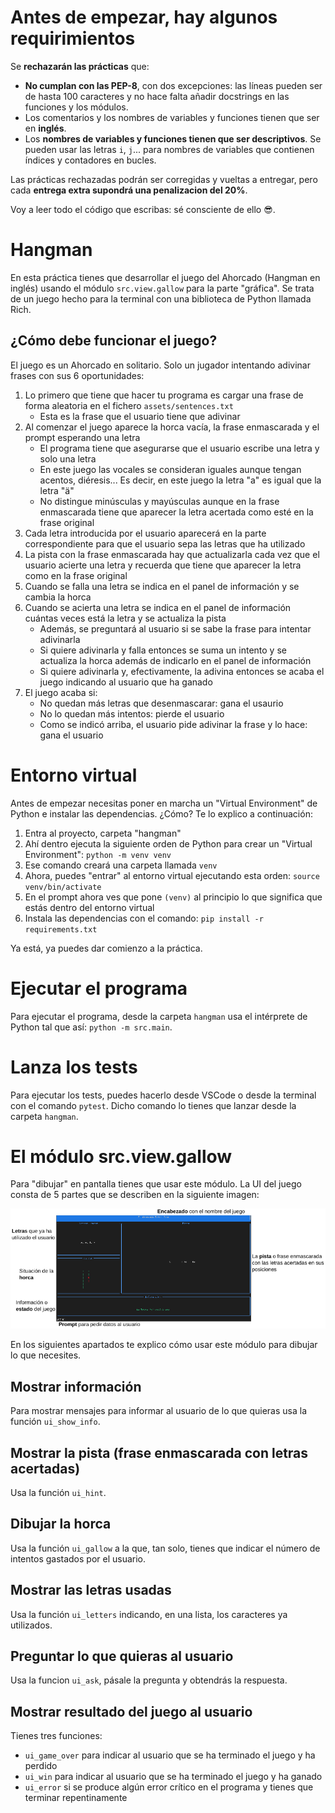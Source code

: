 # Antes de empezar, hay algunos requirimientos
Se **rechazarán las prácticas** que:

- **No cumplan con las PEP-8**, con dos excepciones: las líneas pueden ser de hasta 100 caracteres y no hace falta añadir docstrings en las funciones y los módulos.
- Los comentarios y los nombres de variables y funciones tienen que ser en **inglés**.
- Los **nombres de variables y funciones tienen que ser descriptivos**. Se pueden usar las letras `i`, `j`... para nombres de variables que contienen índices y contadores en bucles.

Las prácticas rechazadas podrán ser corregidas y vueltas a entregar, pero cada **entrega extra supondrá una penalizacion del 20%**.

Voy a leer todo el código que escribas: sé consciente de ello :sunglasses:.

# Hangman
En esta práctica tienes que desarrollar el juego del Ahorcado (Hangman en inglés) usando el módulo `src.view.gallow` para la parte "gráfica". Se trata de un juego hecho para la terminal con una biblioteca de Python llamada Rich.

## ¿Cómo debe funcionar el juego?
El juego es un Ahorcado en solitario. Solo un jugador intentando adivinar frases con sus 6 oportunidades:

1. Lo primero que tiene que hacer tu programa es cargar una frase de forma aleatoria en el fichero `assets/sentences.txt`
   - Esta es la frase que el usuario tiene que adivinar
2. Al comenzar el juego aparece la horca vacía, la frase enmascarada y el prompt esperando una letra
   - El programa tiene que asegurarse que el usuario escribe una letra y solo una letra
   - En este juego las vocales se consideran iguales aunque tengan acentos, diéresis... Es decir, en este juego la letra "a" es igual que la letra "ä"
   - No distingue minúsculas y mayúsculas aunque en la frase enmascarada tiene que aparecer la letra acertada como esté en la frase original
3. Cada letra introducida por el usuario aparecerá en la parte correspondiente para que el usuario sepa las letras que ha utilizado
4. La pista con la frase enmascarada hay que actualizarla cada vez que el usuario acierte una letra y recuerda que tiene que aparecer la letra como en la frase original
5. Cuando se falla una letra se indica en el panel de información y se cambia la horca
6. Cuando se acierta una letra se indica en el panel de información cuántas veces está la letra y se actualiza la pista
   - Además, se preguntará al usuario si se sabe la frase para intentar adivinarla
   - Si quiere adivinarla y falla entonces se suma un intento y se actualiza la horca además de indicarlo en el panel de información
   - Si quiere adivinarla y, efectivamente, la adivina entonces se acaba el juego indicando al usuario que ha ganado
7. El juego acaba si:
   - No quedan más letras que desenmascarar: gana el usaurio
   - No lo quedan más intentos: pierde el usuario
   - Como se indicó arriba, el usuario pide adivinar la frase y lo hace: gana el usuario

# Entorno virtual
Antes de empezar necesitas poner en marcha un "Virtual Environment" de Python e instalar las dependencias. ¿Cómo? Te lo explico a continuación:

1. Entra al proyecto, carpeta "hangman"
2. Ahí dentro ejecuta la siguiente orden de Python para crear un "Virtual Environment": `python -m venv venv`
3. Ese comando creará una carpeta llamada `venv`
4. Ahora, puedes "entrar" al entorno virtual ejecutando esta orden: `source venv/bin/activate`
5. En el prompt ahora ves que pone `(venv)` al principio lo que significa que estás dentro del entorno virtual
6. Instala las dependencias con el comando: `pip install -r requirements.txt`

Ya está, ya puedes dar comienzo a la práctica.

# Ejecutar el programa
Para ejecutar el programa, desde la carpeta `hangman` usa el intérprete de Python tal que así: `python -m src.main`.

# Lanza los tests
Para ejecutar los tests, puedes hacerlo desde VSCode o desde la terminal con el comando `pytest`. Dicho comando lo tienes que lanzar desde la carpeta `hangman`.

# El módulo src.view.gallow
Para "dibujar" en pantalla tienes que usar este módulo. La UI del juego consta de 5 partes que se describen en la siguiente imagen:

![Captura de pantalla de la UI del juego](img/captura_pantalla.png)

En los siguientes apartados te explico cómo usar este módulo para dibujar lo que necesites.

## Mostrar información
Para mostrar mensajes para informar al usuario de lo que quieras usa la función `ui_show_info`.

## Mostrar la pista (frase enmascarada con letras acertadas)
Usa la función `ui_hint`.

## Dibujar la horca
Usa la función `ui_gallow` a la que, tan solo, tienes que indicar el número de intentos gastados por el usuario.

## Mostrar las letras usadas
Usa la función `ui_letters` indicando, en una lista, los caracteres ya utilizados.

## Preguntar lo que quieras al usuario
Usa la funcion `ui_ask`, pásale la pregunta y obtendrás la respuesta.

## Mostrar resultado del juego al usuario
Tienes tres funciones:

- `ui_game_over` para indicar al usuario que se ha terminado el juego y ha perdido
- `ui_win` para indicar al usuario que se ha terminado el juego y ha ganado
- `ui_error` si se produce algún error crítico en el programa y tienes que terminar repentinamente


